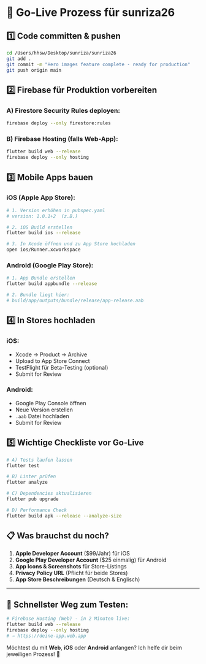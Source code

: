 # 🚀 Go-Live Prozess für sunriza26

## **1️⃣ Code committen & pushen**
```bash
cd /Users/hhsw/Desktop/sunriza/sunriza26
git add .
git commit -m "Hero images feature complete - ready for production"
git push origin main
```

## **2️⃣ Firebase für Produktion vorbereiten**

### **A) Firestore Security Rules deployen:**
```bash
firebase deploy --only firestore:rules
```

### **B) Firebase Hosting (falls Web-App):**
```bash
flutter build web --release
firebase deploy --only hosting
```

## **3️⃣ Mobile Apps bauen**

### **iOS (Apple App Store):**
```bash
# 1. Version erhöhen in pubspec.yaml
# version: 1.0.1+2  (z.B.)

# 2. iOS Build erstellen
flutter build ios --release

# 3. In Xcode öffnen und zu App Store hochladen
open ios/Runner.xcworkspace
```

### **Android (Google Play Store):**
```bash
# 1. App Bundle erstellen
flutter build appbundle --release

# 2. Bundle liegt hier:
# build/app/outputs/bundle/release/app-release.aab
```

## **4️⃣ In Stores hochladen**

### **iOS:**
- Xcode → Product → Archive
- Upload to App Store Connect
- TestFlight für Beta-Testing (optional)
- Submit for Review

### **Android:**
- Google Play Console öffnen
- Neue Version erstellen
- `.aab` Datei hochladen
- Submit for Review

## **5️⃣ Wichtige Checkliste vor Go-Live**

```bash
# A) Tests laufen lassen
flutter test

# B) Linter prüfen
flutter analyze

# C) Dependencies aktualisieren
flutter pub upgrade

# D) Performance Check
flutter build apk --release --analyze-size
```

## **📋 Was brauchst du noch?**

1. **Apple Developer Account** ($99/Jahr) für iOS
2. **Google Play Developer Account** ($25 einmalig) für Android
3. **App Icons & Screenshots** für Store-Listings
4. **Privacy Policy URL** (Pflicht für beide Stores)
5. **App Store Beschreibungen** (Deutsch & Englisch)

---

## **🎯 Schnellster Weg zum Testen:**
```bash
# Firebase Hosting (Web) - in 2 Minuten live:
flutter build web --release
firebase deploy --only hosting
# → https://deine-app.web.app
```

Möchtest du mit **Web**, **iOS** oder **Android** anfangen? Ich helfe dir beim jeweiligen Prozess! 🚀

